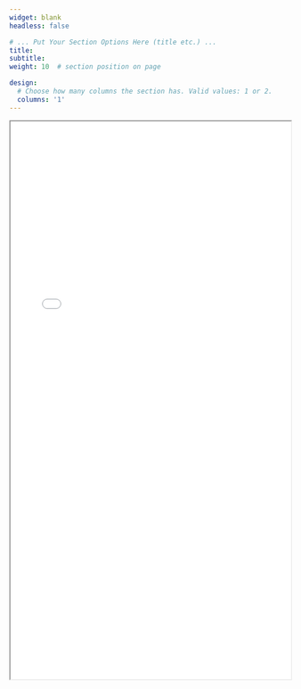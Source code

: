```yaml
---
widget: blank
headless: false

# ... Put Your Section Options Here (title etc.) ...
title: 
subtitle:
weight: 10  # section position on page

design:
  # Choose how many columns the section has. Valid values: 1 or 2.
  columns: '1'
---
```


<iframe src="/cv/TawaunLucasCV_FULL.pdf" width="100%" height="1000px"></iframe>

